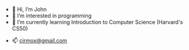 - 👋 Hi, I’m John
- 👀 I’m interested in programming
- 🌱 I’m currently learning Introduction to Computer Science (Harvard's CS50)
<!-- 💞️ I’m looking to collaborate on ... -->
- 📫 cjrmox@gmail.com

<!---
2koiii/2koiii is a ✨ special ✨ repository because its `README.md` (this file) appears on your GitHub profile.
You can click the Preview link to take a look at your changes.
--->
